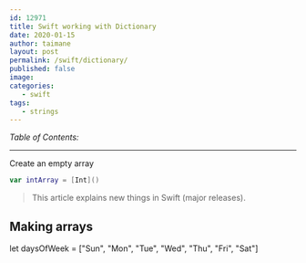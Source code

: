 ```yaml
---
id: 12971
title: Swift working with Dictionary
date: 2020-01-15
author: taimane
layout: post
permalink: /swift/dictionary/
published: false
image: 
categories:
   - swift
tags:
   - strings
---
```

_Table of Contents:_

---


Create an empty array
```swift
var intArray = [Int]()
```




> This article explains new things in Swift (major releases).

## Making arrays

let daysOfWeek = ["Sun", "Mon", "Tue", "Wed", "Thu", "Fri", "Sat"]